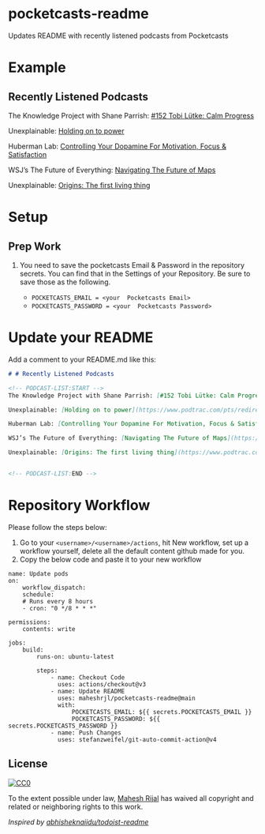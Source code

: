 # pocketcasts-readme
Updates README with recently listened podcasts from Pocketcasts

# Example

## Recently Listened Podcasts
<!-- PODCAST-LIST:START -->
The Knowledge Project with Shane Parrish: [#152 Tobi Lütke: Calm Progress](https://traffic.libsyn.com/secure/theknowledgeproject/152_Tobi_Lutke.mp3?dest-id=271299)

Unexplainable: [Holding on to power](https://www.podtrac.com/pts/redirect.mp3/pdst.fm/e/chtbl.com/track/524GE/traffic.megaphone.fm/VMP2092320771.mp3?updated=1667947232)

Huberman Lab: [Controlling Your Dopamine For Motivation, Focus & Satisfaction](https://www.podtrac.com/pts/redirect.mp3/pdst.fm/e/chrt.fm/track/3F7F74/traffic.megaphone.fm/SCIM6449668176.mp3?updated=1687619103)

WSJ’s The Future of Everything: [Navigating The Future of Maps](https://pdst.fm/e/chrt.fm/track/1F1B1F/traffic.megaphone.fm/WSJ6333562003.mp3?updated=1671815114)

Unexplainable: [Origins: The first living thing](https://www.podtrac.com/pts/redirect.mp3/pdst.fm/e/chtbl.com/track/524GE/traffic.megaphone.fm/VMP5597083531.mp3?updated=1678822191)


<!-- PODCAST-LIST:END -->

# Setup

## Prep Work

1. You need to save the pocketcasts Email & Password in the repository secrets. You can find that in the Settings of your Repository. Be sure to save those as the following.

    - `POCKETCASTS_EMAIL = <your  Pocketcasts Email>`
    - `POCKETCASTS_PASSWORD = <your  Pocketcasts Password>`

# Update your README

Add a comment to your README.md like this:

```markdown
# # Recently Listened Podcasts

<!-- PODCAST-LIST:START -->
The Knowledge Project with Shane Parrish: [#152 Tobi Lütke: Calm Progress](https://traffic.libsyn.com/secure/theknowledgeproject/152_Tobi_Lutke.mp3?dest-id=271299)

Unexplainable: [Holding on to power](https://www.podtrac.com/pts/redirect.mp3/pdst.fm/e/chtbl.com/track/524GE/traffic.megaphone.fm/VMP2092320771.mp3?updated=1667947232)

Huberman Lab: [Controlling Your Dopamine For Motivation, Focus & Satisfaction](https://www.podtrac.com/pts/redirect.mp3/pdst.fm/e/chrt.fm/track/3F7F74/traffic.megaphone.fm/SCIM6449668176.mp3?updated=1687619103)

WSJ’s The Future of Everything: [Navigating The Future of Maps](https://pdst.fm/e/chrt.fm/track/1F1B1F/traffic.megaphone.fm/WSJ6333562003.mp3?updated=1671815114)

Unexplainable: [Origins: The first living thing](https://www.podtrac.com/pts/redirect.mp3/pdst.fm/e/chtbl.com/track/524GE/traffic.megaphone.fm/VMP5597083531.mp3?updated=1678822191)


<!-- PODCAST-LIST:END -->
```

# Repository Workflow

Please follow the steps below:

1. Go to your `<username>/<username>/actions`, hit New workflow, set up a workflow yourself, delete all the default content github made for you.
2. Copy the below code and paste it to your new workflow


```
name: Update pods
on:
    workflow_dispatch:
    schedule:
    # Runs every 8 hours
    - cron: "0 */8 * * *"

permissions:
    contents: write

jobs:
    build:
        runs-on: ubuntu-latest

        steps:
            - name: Checkout Code
              uses: actions/checkout@v3
            - name: Update README
              uses: maheshrjl/pocketcasts-readme@main
              with:
                  POCKETCASTS_EMAIL: ${{ secrets.POCKETCASTS_EMAIL }}
                  POCKETCASTS_PASSWORD: ${{ secrets.POCKETCASTS_PASSWORD }}
            - name: Push Changes
              uses: stefanzweifel/git-auto-commit-action@v4
```


## License

[![CC0](https://licensebuttons.net/p/zero/1.0/88x31.png)](https://creativecommons.org/publicdomain/zero/1.0/)

To the extent possible under law, [Mahesh Rijal](https://maheshrjl.com/) has waived all copyright and related or neighboring rights to this work.

_Inspired by [abhisheknaiidu/todoist-readme](https://github.com/abhisheknaiidu/todoist-readme)_
